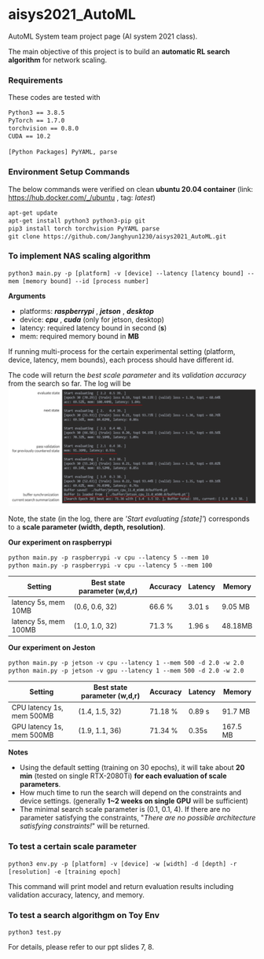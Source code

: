 # aisys2021_AutoML
AutoML System team project page (AI system 2021 class).

The main objective of this project is to build an **automatic RL search algorithm** for network scaling. 

### Requirements 
These codes are tested with
```
Python3 == 3.8.5
PyTorch == 1.7.0
torchvision == 0.8.0
CUDA == 10.2

[Python Packages] PyYAML, parse
```

### Environment Setup Commands
The below commands were verified on clean **ubuntu 20.04 container** (link: https://hub.docker.com/_/ubuntu , tag: *latest*)
```
apt-get update
apt-get install python3 python3-pip git
pip3 install torch torchvision PyYAML parse
git clone https://github.com/Janghyun1230/aisys2021_AutoML.git
```

### To implement NAS scaling algorithm
```
python3 main.py -p [platform] -v [device] --latency [latency bound] --mem [memory bound] --id [process number]
```
**Arguments**  
- platforms: ***raspberrypi*** , ***jetson*** , ***desktop***   
- device: ***cpu*** , ***cuda*** (only for jetson, desktop)
- latency: required latency bound in second (**s**)
- mem: required memory bound in **MB** 

If running multi-process for the certain experimental setting (platform, device, latency, mem bounds), each process should have different id.

The code will return the *best scale parameter* and its *validation accuracy* from the search so far. The log will be
![log](./images/log.png)

Note, the state (in the log, there are *'Start evaluating [state]'*) corresponds to a **scale parameter (width, depth, resolution)**.

**Our experiment on raspberrypi**
```
python main.py -p raspberrypi -v cpu --latency 5 --mem 10   
python main.py -p raspberrypi -v cpu --latency 5 --mem 100
```
| Setting  | Best state parameter (w,d,r) | Accuracy | Latency | Memory | 
| ------------- | ------------- | ------------- | ------------- | ------------- |
| latency 5s, mem 10MB | (0.6, 0.6, 32) | 66.6 % | 3.01 s | 9.05 MB |
| latency 5s, mem 100MB | (1.0, 1.0, 32) | 71.3 % | 1.96 s | 48.18MB |

**Our experiment on Jeston** 
```
python main.py -p jetson -v cpu --latency 1 --mem 500 -d 2.0 -w 2.0
python main.py -p jetson -v gpu --latency 1 --mem 500 -d 2.0 -w 2.0
```
| Setting  | Best state parameter (w,d,r) | Accuracy | Latency | Memory | 
| ------------- | ------------- | ------------- | ------------- | ------------- |
| CPU latency 1s, mem 500MB | (1.4, 1.5, 32) | 71.18 % | 0.89 s | 91.7 MB |
| GPU latency 1s, mem 500MB | (1.9, 1.1, 36) | 71.34 % | 0.35s | 167.5 MB |


**Notes**
- Using the default setting (training on 30 epochs), it will take about **20 min** (tested on single RTX-2080Ti) **for each evaluation of scale parameters**. 
- How much time to run the search will depend on the constraints and device settings. (generally **1~2 weeks on single GPU** will be sufficient)
- The minimal search scale parameter is (0.1, 0.1, 4). If there are no parameter satisfying the constraints, "*There are no possible architecture satisfying constraints!*" will be returned. 


### To test a certain scale parameter
```
python3 env.py -p [platform] -v [device] -w [width] -d [depth] -r [resolution] -e [training epoch]
```
This command will print model and return evaluation results including validation accuracy, latency, and memory.


### To test a search algorithgm on Toy Env
```
python3 test.py 
```
For details, please refer to our ppt slides 7, 8.
